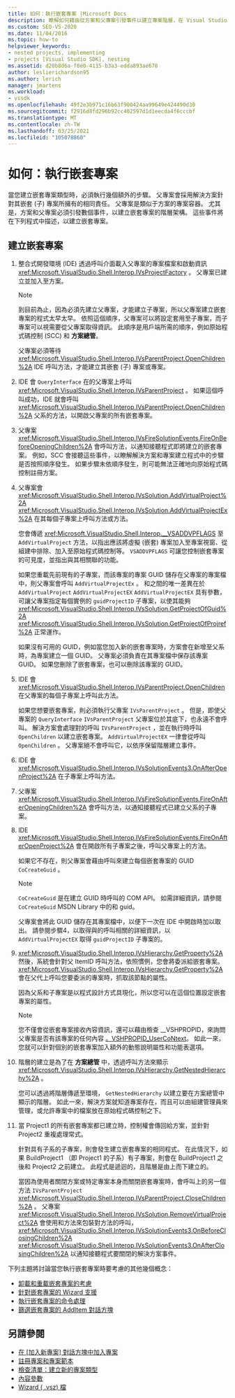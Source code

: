 ```yaml
---
title: 如何：執行嵌套專案 |Microsoft Docs
description: 瞭解如何藉由從方案和父專案引發事件以建立專案階層，在 Visual Studio 中執行嵌套專案。
ms.custom: SEO-VS-2020
ms.date: 11/04/2016
ms.topic: how-to
helpviewer_keywords:
- nested projects, implementing
- projects [Visual Studio SDK], nesting
ms.assetid: d20b8d6a-f0e0-4115-b3a3-edda893ae678
author: leslierichardson95
ms.author: lerich
manager: jmartens
ms.workload:
- vssdk
ms.openlocfilehash: 49f2e3b971c16b63f900424aa99649e424490d30
ms.sourcegitcommit: f2916d8fd296b92cc402597d1d1eecda4f6cccbf
ms.translationtype: MT
ms.contentlocale: zh-TW
ms.lasthandoff: 03/25/2021
ms.locfileid: "105078860"
---
```

# <a name="how-to-implement-nested-projects"></a>如何：執行嵌套專案

當您建立嵌套專案類型時，必須執行幾個額外的步驟。 父專案會採用解決方案針對其嵌套 (子) 專案所擁有的相同責任。 父專案是類似于方案的專案容器。 尤其是，方案和父專案必須引發數個事件，以建立嵌套專案的階層架構。 這些事件將在下列程式中描述，以建立嵌套專案。

## <a name="create-nested-projects"></a>建立嵌套專案

1. 整合式開發環境 (IDE) 透過呼叫介面載入父專案的專案檔案和啟動資訊 <xref:Microsoft.VisualStudio.Shell.Interop.IVsProjectFactory> 。 父專案已建立並加入至方案。

    > [!NOTE]
    > 到目前為止，因為必須先建立父專案，才能建立子專案，所以父專案建立嵌套專案的程式太早太早。 依照這個順序，父專案可以將設定套用至子專案，而子專案可以視需要從父專案取得資訊。 此順序是用戶端所需的順序，例如原始程式碼控制 (SCC) 和 **方案總管**。

     父專案必須等待 <xref:Microsoft.VisualStudio.Shell.Interop.IVsParentProject.OpenChildren%2A> IDE 呼叫方法，才能建立其嵌套 (子) 專案或專案。

2. IDE 會 `QueryInterface` 在的父專案上呼叫 <xref:Microsoft.VisualStudio.Shell.Interop.IVsParentProject> 。 如果這個呼叫成功，IDE 就會呼叫 <xref:Microsoft.VisualStudio.Shell.Interop.IVsParentProject.OpenChildren%2A> 父系的方法，以開啟父專案的所有嵌套專案。

3. 父專案 <xref:Microsoft.VisualStudio.Shell.Interop.IVsFireSolutionEvents.FireOnBeforeOpeningChildren%2A> 會呼叫方法，以通知接聽程式即將建立的嵌套專案。 例如，SCC 會接聽這些事件，以瞭解解決方案和專案建立程式中的步驟是否按照順序發生。 如果步驟未依順序發生，則可能無法正確地向原始程式碼控制註冊方案。

4. 父專案會 <xref:Microsoft.VisualStudio.Shell.Interop.IVsSolution.AddVirtualProject%2A> <xref:Microsoft.VisualStudio.Shell.Interop.IVsSolution.AddVirtualProjectEx%2A> 在其每個子專案上呼叫方法或方法。

     您會傳遞 <xref:Microsoft.VisualStudio.Shell.Interop.__VSADDVPFLAGS> 至 `AddVirtualProject` 方法，以指出應該將虛擬 (嵌套) 專案加入至專案視窗、從組建中排除、加入至原始程式碼控制等。 `VSADDVPFLAGS` 可讓您控制嵌套專案的可見度，並指出與其相關聯的功能。

     如果您重載先前現有的子專案，而該專案的專案 GUID 儲存在父專案的專案檔中，則父專案會呼叫 `AddVirtualProjectEx` 。 和之間的唯一差異在於 `AddVirtualProject` `AddVirtualProjectEX` `AddVirtualProjectEX` 具有參數，可讓父專案指定每個實例的 `guidProjectID` 子專案，以使其能夠 <xref:Microsoft.VisualStudio.Shell.Interop.IVsSolution.GetProjectOfGuid%2A> <xref:Microsoft.VisualStudio.Shell.Interop.IVsSolution.GetProjectOfProjref%2A> 正常運作。

     如果沒有可用的 GUID，例如當您加入新的嵌套專案時，方案會在新增至父系時，為專案建立一個 GUID。 父專案必須負責在其專案檔中保存該專案 GUID。 如果您刪除了嵌套專案，也可以刪除該專案的 GUID。

5. IDE 會 <xref:Microsoft.VisualStudio.Shell.Interop.IVsParentProject.OpenChildren> 在父專案的每個子專案上呼叫此方法。

     如果您想要嵌套專案，則必須執行父專案 `IVsParentProject` 。 但是，即使父專案的 `QueryInterface` `IVsParentProject` 父專案位於其底下，也永遠不會呼叫。 解決方案會處理對的呼叫 `IVsParentProject` ，並在執行時呼叫 `OpenChildren` 以建立嵌套專案。 `AddVirtualProjectEX` 一律會從呼叫 `OpenChildren` 。 父專案絕不會呼叫它，以依序保留階層建立事件。

6. IDE 會 <xref:Microsoft.VisualStudio.Shell.Interop.IVsSolutionEvents3.OnAfterOpenProject%2A> 在子專案上呼叫方法。

7. 父專案 <xref:Microsoft.VisualStudio.Shell.Interop.IVsFireSolutionEvents.FireOnAfterOpeningChildren%2A> 會呼叫方法，以通知接聽程式已建立父系的子專案。

8. IDE <xref:Microsoft.VisualStudio.Shell.Interop.IVsFireSolutionEvents.FireOnAfterOpenProject%2A> 會在開啟所有子專案之後，呼叫父專案上的方法。

     如果它不存在，則父專案會藉由呼叫來建立每個嵌套專案的 GUID `CoCreateGuid` 。

    > [!NOTE]
    > `CoCreateGuid` 是在建立 GUID 時呼叫的 COM API。 如需詳細資訊，請參閱 `CoCreateGuid` MSDN Library 中的和 guid。

     父專案會將此 GUID 儲存在其專案檔中，以便下一次在 IDE 中開啟時加以取出。 請參閱步驟4，以取得與的呼叫相關的詳細資訊，以 `AddVirtualProjectEX` 取得 `guidProjectID` 子專案的。

9. <xref:Microsoft.VisualStudio.Shell.Interop.IVsHierarchy.GetProperty%2A>然後，系統會針對父 ItemID 呼叫方法，依照慣例，您會將委派給嵌套專案。 <xref:Microsoft.VisualStudio.Shell.Interop.IVsHierarchy.GetProperty%2A>會在父代上呼叫您要委派的專案時，抓取該節點的屬性。

     因為父系和子專案是以程式設計方式具現化，所以您可以在這個位置設定嵌套專案的屬性。

    > [!NOTE]
    > 您不僅會從嵌套專案接收內容資訊，還可以藉由檢查 __VSHPROPID，來詢問父專案是否有該專案的任何內容 [。VSHPROPID_UserCoNtext](<xref:Microsoft.VisualStudio.Shell.Interop.__VSHPROPID.VSHPROPID_UserContext>)。 如此一來，您就可以針對個別的嵌套專案加入額外的動態說明屬性和功能表選項。

10. 階層的建立是為了在 **方案總管** 中，透過呼叫方法來顯示 <xref:Microsoft.VisualStudio.Shell.Interop.IVsHierarchy.GetNestedHierarchy%2A> 。

     您可以透過將階層傳遞至環境， `GetNestedHierarchy` 以建立要在方案總管中顯示的階層。 如此一來，解決方案就知道專案存在，而且可以由組建管理員來管理，或允許專案中的檔案放在原始程式碼控制之下。

11. 當 Project1 的所有嵌套專案都已建立時，控制權會傳回給方案，並針對 Project2 重複處理常式。

     針對具有子系的子專案，則會發生建立嵌套專案的相同程式。 在此情況下，如果 BuildProject1 （即 Project1 的子系）有子專案，則會在 BuildProject1 之後和 Project2 之前建立。 此程式是遞迴的，且階層是由上而下建立的。

     當因為使用者關閉方案或特定專案本身而關閉嵌套專案時，會呼叫上的另一個方法 `IVsParentProject` <xref:Microsoft.VisualStudio.Shell.Interop.IVsParentProject.CloseChildren%2A> 。 父專案 <xref:Microsoft.VisualStudio.Shell.Interop.IVsSolution.RemoveVirtualProject%2A> 會使用和方法來包裝對方法的呼叫， <xref:Microsoft.VisualStudio.Shell.Interop.IVsSolutionEvents3.OnBeforeClosingChildren%2A> <xref:Microsoft.VisualStudio.Shell.Interop.IVsSolutionEvents3.OnAfterClosingChildren%2A> 以通知接聽程式要關閉的解決方案事件。

下列主題將討論當您執行嵌套專案時要考慮的其他幾個概念：

- [卸載和重載嵌套專案的考慮](../../extensibility/internals/considerations-for-unloading-and-reloading-nested-projects.md)
- [針對嵌套專案的 Wizard 支援](../../extensibility/internals/wizard-support-for-nested-projects.md)
- [執行嵌套專案的命令處理](../../extensibility/internals/implementing-command-handling-for-nested-projects.md)
- [篩選嵌套專案的 AddItem 對話方塊](../../extensibility/internals/filtering-the-additem-dialog-box-for-nested-projects.md)

## <a name="see-also"></a>另請參閱

- [在 [加入新專案] 對話方塊中加入專案](../../extensibility/internals/adding-items-to-the-add-new-item-dialog-boxes.md)
- [註冊專案和專案範本](../../extensibility/internals/registering-project-and-item-templates.md)
- [檢查清單：建立新的專案類型](../../extensibility/internals/checklist-creating-new-project-types.md)
- [內容參數](../../extensibility/internals/context-parameters.md)
- [Wizard ( .vsz) 檔](../../extensibility/internals/wizard-dot-vsz-file.md)
